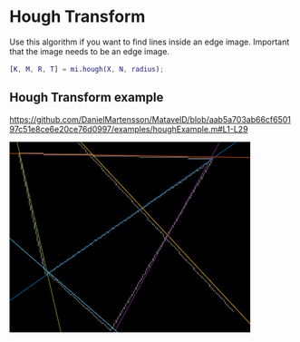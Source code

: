 # Hough Transform
Use this algorithm if you want to find lines inside an edge image. Important that the image needs to be an edge image. 

```matlab
[K, M, R, T] = mi.hough(X, N, radius);
```

## Hough Transform example

https://github.com/DanielMartensson/MataveID/blob/aab5a703ab66cf650197c51e8ce6e20ce76d0997/examples/houghExample.m#L1-L29

![Hough Result](../pictures/Hough_Result.png)
